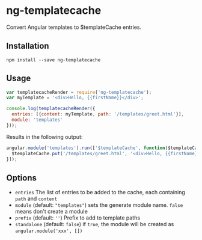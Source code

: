 # ng-templatecache

Convert Angular templates to $templateCache entries.

## Installation

```
npm install --save ng-templatecache
```

## Usage

```js
var templatecacheRender = require('ng-templatecache');
var myTemplate = '<div>Hello, {{firstName}}</div>';

console.log(templatecacheRender({
  entries: [{content: myTemplate, path: '/templates/greet.html'}],
  module: 'templates'
}));
```

Results in the following output:

```js
angular.module('templates').run(['$templateCache', function($templateCache) {
  $templateCache.put('/templates/greet.html', '<div>Hello, {{firstName}}</div>');
}]);
```

## Options

- `entries` The list of entries to be added to the cache, each containing `path` and `content`
- `module` (default: `"templates"`) sets the generate module name. `false` means don't create a module
- `prefix` (default: `''`) Prefix to add to template paths
- `standalone` (default: `false`) if `true`, the module will be created as `angular.module('xxx', [])`
